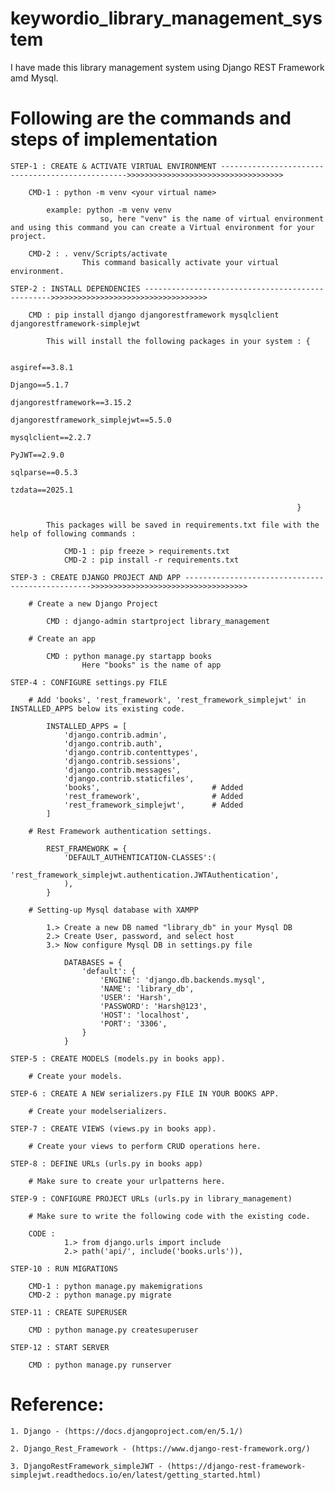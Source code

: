 # keywordio_library_management_system

I have made this library management system using Django REST Framework amd Mysql.

# Following are the commands and steps of implementation

    STEP-1 : CREATE & ACTIVATE VIRTUAL ENVIRONMENT ------------------------------------------------->>>>>>>>>>>>>>>>>>>>>>>>>>>>>>>>>>>

        CMD-1 : python -m venv <your virtual name>

            example: python -m venv venv
                        so, here "venv" is the name of virtual environment and using this command you can create a Virtual environment for your project.
        
        CMD-2 : . venv/Scripts/activate
                    This command basically activate your virtual environment.

    STEP-2 : INSTALL DEPENDENCIES ------------------------------------------------->>>>>>>>>>>>>>>>>>>>>>>>>>>>>>>>>>>

        CMD : pip install django djangorestframework mysqlclient djangorestframework-simplejwt

            This will install the following packages in your system : {
                        
                                                                        asgiref==3.8.1
                                                                        Django==5.1.7
                                                                        djangorestframework==3.15.2
                                                                        djangorestframework_simplejwt==5.5.0
                                                                        mysqlclient==2.2.7
                                                                        PyJWT==2.9.0
                                                                        sqlparse==0.5.3
                                                                        tzdata==2025.1
                                                                        
                                                                    }

            This packages will be saved in requirements.txt file with the help of following commands :

                CMD-1 : pip freeze > requirements.txt
                CMD-2 : pip install -r requirements.txt

    STEP-3 : CREATE DJANGO PROJECT AND APP ------------------------------------------------->>>>>>>>>>>>>>>>>>>>>>>>>>>>>>>>>>>

        # Create a new Django Project

            CMD : django-admin startproject library_management

        # Create an app

            CMD : python manage.py startapp books
                    Here "books" is the name of app

    STEP-4 : CONFIGURE settings.py FILE

        # Add 'books', 'rest_framework', 'rest_framework_simplejwt' in INSTALLED_APPS below its existing code.
            
            INSTALLED_APPS = [
                'django.contrib.admin',
                'django.contrib.auth',
                'django.contrib.contenttypes',
                'django.contrib.sessions',
                'django.contrib.messages',
                'django.contrib.staticfiles',
                'books',                         # Added
                'rest_framework',                # Added
                'rest_framework_simplejwt',      # Added
            ]

        # Rest Framework authentication settings.

            REST_FRAMEWORK = {
                'DEFAULT_AUTHENTICATION-CLASSES':(
                    'rest_framework_simplejwt.authentication.JWTAuthentication',
                ),
            }

        # Setting-up Mysql database with XAMPP

            1.> Create a new DB named "library_db" in your Mysql DB
            2.> Create User, password, and select host
            3.> Now configure Mysql DB in settings.py file

                DATABASES = {
                    'default': {
                        'ENGINE': 'django.db.backends.mysql',
                        'NAME': 'library_db',
                        'USER': 'Harsh',
                        'PASSWORD': 'Harsh@123',
                        'HOST': 'localhost',
                        'PORT': '3306',
                    }
                }                

    STEP-5 : CREATE MODELS (models.py in books app).

        # Create your models.

    STEP-6 : CREATE A NEW serializers.py FILE IN YOUR BOOKS APP.

        # Create your modelserializers.

    STEP-7 : CREATE VIEWS (views.py in books app).

        # Create your views to perform CRUD operations here.

    STEP-8 : DEFINE URLs (urls.py in books app)

        # Make sure to create your urlpatterns here.

    STEP-9 : CONFIGURE PROJECT URLs (urls.py in library_management)

        # Make sure to write the following code with the existing code. 

        CODE :  
                1.> from django.urls import include
                2.> path('api/', include('books.urls')), 
    
    STEP-10 : RUN MIGRATIONS

        CMD-1 : python manage.py makemigrations
        CMD-2 : python manage.py migrate

    STEP-11 : CREATE SUPERUSER

        CMD : python manage.py createsuperuser

    STEP-12 : START SERVER

        CMD : python manage.py runserver

# Reference: 

    1. Django - (https://docs.djangoproject.com/en/5.1/)

    2. Django_Rest_Framework - (https://www.django-rest-framework.org/)

    3. DjangoRestFramework_simpleJWT - (https://django-rest-framework-simplejwt.readthedocs.io/en/latest/getting_started.html)
